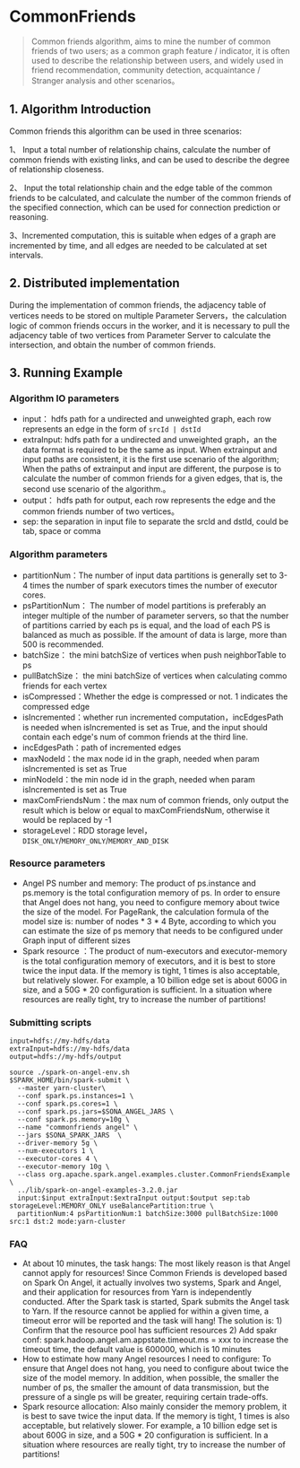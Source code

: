 # CommonFriends

> Common friends algorithm, aims to mine the number of common friends of two users; as a common graph feature / indicator, it is often used to describe the relationship between users, and widely used in friend recommendation, community detection, acquaintance / Stranger analysis and other scenarios。

## 1. Algorithm Introduction

Common friends this algorithm can be used in three scenarios:

1、 Input a total number of relationship chains, calculate the number of common friends with existing links, and can be used to describe the degree of relationship closeness.

2、 Input the total relationship chain and the edge table of the common friends to be calculated, and calculate the number of the common friends of the specified connection, which can be used for connection prediction or reasoning.

3、Incremented computation, this is suitable when edges of a graph are incremented by time, and all edges are needed to be calculated at set intervals.

## 2. Distributed implementation

During the implementation of common friends, the adjacency table of vertices needs to be stored on multiple Parameter Servers，the calculation logic of common friends occurs in the worker, and it is necessary to pull the adjacency table of two vertices from Parameter Server to calculate the intersection, and obtain the number of common friends.

## 3. Running Example

### Algorithm IO parameters

- input： hdfs path for a undirected and unweighted graph, each row represents an edge in the form of `srcId | dstId`
- extraInput: hdfs path for a undirected and unweighted graph，an the data format is required to be the same as input. When extrainput and input paths are consistent, it is the first use scenario of the algorithm; When the paths of extrainput and input are different, the purpose is to calculate the number of common friends for a given edges, that is, the second use scenario of the algorithm.。
- output： hdfs path for output, each row represents the edge and the  common friends number of two vertices。
- sep: the separation in input file to separate the srcId and dstId, could be tab, space or comma

### Algorithm parameters

- partitionNum：The number of input data partitions is generally set to 3-4 times the number of spark executors times the number of executor cores.
- psPartitionNum： The number of model partitions is preferably an integer multiple of the number of parameter servers, so that the number of partitions carried by each ps is equal, and the load of each PS is balanced as much as possible. If the amount of data is large, more than 500 is recommended.
- batchSize： the mini batchSize of vertices when push neighborTable to ps
- pullBatchSize： the mini batchSize of vertices when calculating commo friends for each vertex
- isCompressed：Whether the edge is compressed or not. 1 indicates the compressed edge
- isIncremented：whether run incremented computation，incEdgesPath is needed when isIncremented is set as True, and the input should contain each edge's num of common friends at the third line.
- incEdgesPath：path of incremented edges
- maxNodeId：the max node id in the graph, needed when param isIncremented is set as True
- minNodeId：the min node id in the graph, needed when param isIncremented is set as True
- maxComFriendsNum：the max num of common friends, only output the result which is below or equal to maxComFriendsNum, otherwise it would be replaced by -1
- storageLevel：RDD storage level，`DISK_ONLY`/`MEMORY_ONLY`/`MEMORY_AND_DISK`

### Resource parameters

- Angel PS number and memory: The product of ps.instance and ps.memory is the total configuration memory of ps. In order to ensure that Angel does not hang, you need to configure memory about twice the size of the model. For PageRank, the calculation formula of the model size is: number of nodes * 3 * 4 Byte, according to which you can estimate the size of ps memory that needs to be configured under Graph input of different sizes
- Spark resource ：The product of num-executors and executor-memory is the total configuration memory of executors, and it is best to store twice the input data. If the memory is tight, 1 times is also acceptable, but relatively slower. For example, a 10 billion edge set is about 600G in size, and a 50G * 20 configuration is sufficient. In a situation where resources are really tight, try to increase the number of partitions!

### Submitting scripts

```
input=hdfs://my-hdfs/data
extraInput=hdfs://my-hdfs/data
output=hdfs://my-hdfs/output

source ./spark-on-angel-env.sh
$SPARK_HOME/bin/spark-submit \
  --master yarn-cluster\
  --conf spark.ps.instances=1 \
  --conf spark.ps.cores=1 \
  --conf spark.ps.jars=$SONA_ANGEL_JARS \
  --conf spark.ps.memory=10g \
  --name "commonfriends angel" \
  --jars $SONA_SPARK_JARS  \
  --driver-memory 5g \
  --num-executors 1 \
  --executor-cores 4 \
  --executor-memory 10g \
  --class org.apache.spark.angel.examples.cluster.CommonFriendsExample \
  ../lib/spark-on-angel-examples-3.2.0.jar
  input:$input extraInput:$extraInput output:$output sep:tab storageLevel:MEMORY_ONLY useBalancePartition:true \
  partitionNum:4 psPartitionNum:1 batchSize:3000 pullBatchSize:1000 src:1 dst:2 mode:yarn-cluster
```



### FAQ

- At about 10 minutes, the task hangs: The most likely reason is that Angel cannot apply for resources! Since Common Friends is developed based on Spark On Angel, it actually involves two systems, Spark and Angel, and their application for resources from Yarn is independently conducted. After the Spark task is started, Spark submits the Angel task to Yarn. If the resource cannot be applied for within a given time, a timeout error will be reported and the task will hang! The solution is: 1) Confirm that the resource pool has sufficient resources 2) Add spakr conf: spark.hadoop.angel.am.appstate.timeout.ms = xxx to increase the timeout time, the default value is 600000, which is 10 minutes
- How to estimate how many Angel resources I need to configure: To ensure that Angel does not hang, you need to configure about twice the size of the model memory. In addition, when possible, the smaller the number of ps, the smaller the amount of data transmission, but the pressure of a single ps will be greater, requiring certain trade-offs.
- Spark resource allocation: Also mainly consider the memory problem, it is best to save twice the input data. If the memory is tight, 1 times is also acceptable, but relatively slower. For example, a 10 billion edge set is about 600G in size, and a 50G * 20 configuration is sufficient. In a situation where resources are really tight, try to increase the number of partitions!